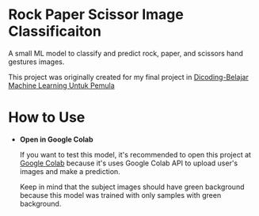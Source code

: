 # Rock Paper Scissor Image Classificaiton
A small ML model to classify and predict rock, paper, and scissors hand gestures images.

This project was originally created for my final project in
[Dicoding-Belajar Machine Learning Untuk Pemula](https://www.dicoding.com/academies/184-belajar-machine-learning-untuk-pemula)

# How to Use
* **Open in Google Colab**

  If you want to test this model, it's recommended to open this project at
  [Google Colab](https://colab.research.google.com/drive/1G5wGPMbbqt_1LWuV_he14lYGPnQEx2LY?usp=sharing)
  because it's uses Google Colab API to upload user's images and make a prediction.
  
  Keep in mind that the subject images should have green background because this model was trained with only samples with green background.
